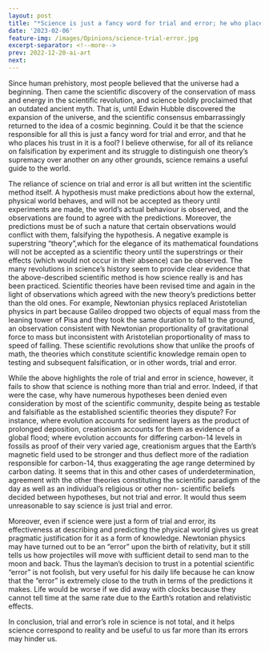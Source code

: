 ```yaml
---
layout: post
title: "*Science is just a fancy word for trial and error; he who places his trust in it is a fool.*"
date: '2023-02-06'
feature-img: /images/Opinions/science-trial-error.jpg
excerpt-separator: <!--more-->
prev: 2022-12-20-ai-art
next: 
---
```

Since human prehistory, most people believed that the universe had a beginning. Then came the scientific discovery of the conservation of mass and energy in the scientific revolution, and science boldly proclaimed that an outdated ancient myth. That is, until Edwin Hubble discovered the expansion of the universe, and the scientific consensus embarrassingly returned to the idea of a cosmic beginning. Could it be that the science responsible for all this is just a fancy word for trial and error, and that he who places his trust in it is a fool? I believe otherwise, for all of its reliance on falsification by experiment and its struggle to distinguish one theory’s supremacy over another on any other grounds, science remains a useful guide to the world.

The reliance of science on trial and error is all but written int the scientific method itself. A hypothesis must make predictions about how the external, physical world behaves, and will not be accepted as theory until experiments are made, the world’s actual behaviour is observed, and the observations are found to agree with the predictions. Moreover, the predictions must be of such a nature that certain observations would conflict with them, falsifying the hypothesis. A negative example is superstring “theory”,which for the elegance of its mathematical foundations will not be accepted as a scientific theory until the superstrings or their effects (which would not occur in their absence) can be observed.
The many revolutions in science’s history seem to provide clear evidence that the above-described scientific method is how science really is and has been practiced. Scientific theories have been revised time and again in the light of observations which agreed with the new theory’s predictions better than the old ones. For example, Newtonian physics replaced Aristotelian physics in part because Galileo dropped two objects of equal mass from the leaning tower of Pisa and they took the same duration to fall to the ground, an observation consistent with Newtonian proportionality of gravitational force to mass but inconsistent with Aristotelian proportionality of mass to speed of falling. These scientific revolutions show that unlike the proofs of math, the theories which constitute scientific knowledge remain open to testing and subsequent falsification, or in other words, trial and error.

While the above highlights the role of trial and error in science, however, it fails to show that science is nothing more than trial and error. Indeed, if that were the case, why have numerous hypotheses been denied even consideration by most of the scientific community, despite being as testable and falsifiable as the established scientific theories they dispute? For instance, where evolution accounts for sediment layers as the product of prolonged deposition, creationism accounts for them as evidence of a global flood; where evolution accounts for differing carbon-14 levels in fossils as proof of their very varied age, creationism argues that the Earth’s magnetic field used to be stronger and thus deflect more of the radiation responsible for carbon-14, thus exaggerating the age range determined by carbon dating. It seems that in this and other cases of underdetermination, agreement with the other theories constituting the scientific paradigm of the day as well as an individual’s religious or other non- scientific beliefs decided between hypotheses, but not trial and error. It would thus seem unreasonable to say science is just trial and error.

Moreover, even if science were just a form of trial and error, its effectiveness at describing and predicting the physical world gives us great pragmatic justification for it as a form of knowledge. Newtonian physics may have turned out to be an “error” upon the birth of relativity, but it still tells us how projectiles will move with sufficient detail to send man to the moon and back. Thus the layman’s decision to trust in a potential scientific “error” is not foolish, but very useful for his daily life because he can know that the “error” is extremely close to the truth in terms of the predictions it makes. Life would be worse if we did away with clocks because they cannot tell time at the same rate due to the Earth’s rotation and relativistic effects.

In conclusion, trial and error’s role in science is not total, and it helps science correspond to reality and be useful to us far more than its errors may hinder us.